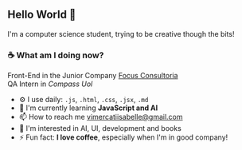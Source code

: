 ## Hello World 👋 
I'm a computer science student, trying to be creative though the bits! 

### ☕ What am I doing now?
Front-End in the Junior Company [Focus Consultoria](https://www.consultoriafocus.com/) <br>
QA Intern in _Compass Uol_

- ⚙️ I use daily: `.js`, `.html`, `.css`, `.jsx`, `.md`
- 🌱 I'm currently learning **JavaScript and AI**
- 📫 How to reach me vimercatiisabelle@gmail.com
- 💬 I'm interested in AI, UI, development and books
- ⚡ Fun fact: **I love coffee**, especially when I'm in good company!